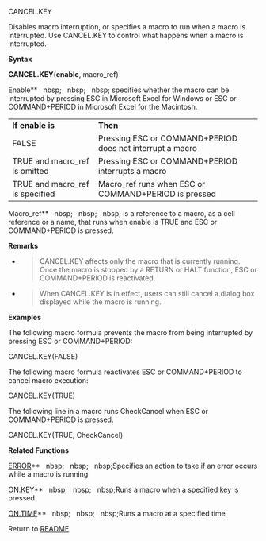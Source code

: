 CANCEL.KEY

Disables macro interruption, or specifies a macro to run when a macro is
interrupted. Use CANCEL.KEY to control what happens when a macro is
interrupted.

**Syntax**

**CANCEL.KEY**(**enable**, macro\_ref)

Enable**&nbsp;&nbsp;&nbsp;nbsp;&nbsp;&nbsp;&nbsp;nbsp;&nbsp;&nbsp;&nbsp;nbsp;&nbsp;specifies whether the macro can be
interrupted by pressing ESC in Microsoft Excel for Windows or ESC or
COMMAND+PERIOD in Microsoft Excel for the Macintosh.

|                                  |                                                           |
| -------------------------------- | --------------------------------------------------------- |
| **If enable is**                 | **Then**                                                  |
| FALSE                            | Pressing ESC or COMMAND+PERIOD does not interrupt a macro |
| TRUE and macro\_ref is omitted   | Pressing ESC or COMMAND+PERIOD interrupts a macro         |
| TRUE and macro\_ref is specified | Macro\_ref runs when ESC or COMMAND+PERIOD is pressed     |

Macro\_ref**&nbsp;&nbsp;&nbsp;nbsp;&nbsp;&nbsp;&nbsp;nbsp;&nbsp;&nbsp;&nbsp;nbsp;&nbsp;is a reference to a macro, as a cell
reference or a name, that runs when enable is TRUE and ESC or
COMMAND+PERIOD is pressed.

**Remarks**

  - > CANCEL.KEY affects only the macro that is currently running. Once
    > the macro is stopped by a RETURN or HALT function, ESC or
    > COMMAND+PERIOD is reactivated.

  - > When CANCEL.KEY is in effect, users can still cancel a dialog box
    > displayed while the macro is running.


**Examples**

The following macro formula prevents the macro from being interrupted by
pressing ESC or COMMAND+PERIOD:

CANCEL.KEY(FALSE)

The following macro formula reactivates ESC or COMMAND+PERIOD to cancel
macro execution:

CANCEL.KEY(TRUE)

The following line in a macro runs CheckCancel when ESC or
COMMAND+PERIOD is pressed:

CANCEL.KEY(TRUE, CheckCancel)

**Related Functions**

[ERROR](ERROR.md)**&nbsp;&nbsp;&nbsp;nbsp;&nbsp;&nbsp;&nbsp;nbsp;&nbsp;&nbsp;&nbsp;nbsp;Specifies an action to take if an error occurs
while a macro is running

[ON.KEY](ON.KEY.md)**&nbsp;&nbsp;&nbsp;nbsp;&nbsp;&nbsp;&nbsp;nbsp;&nbsp;&nbsp;&nbsp;nbsp;Runs a macro when a specified key is pressed

[ON.TIME](ON.TIME.md)**&nbsp;&nbsp;&nbsp;nbsp;&nbsp;&nbsp;&nbsp;nbsp;&nbsp;&nbsp;&nbsp;nbsp;Runs a macro at a specified time



Return to [README](README.md)


